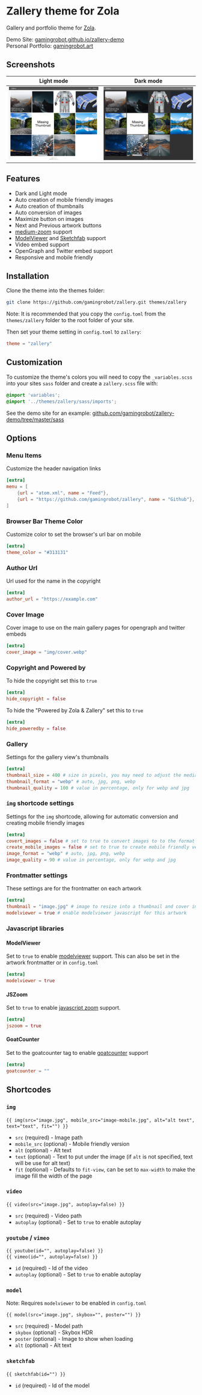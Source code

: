 # Zallery theme for Zola

Gallery and portfolio theme for [Zola](https://getzola.org).

Demo Site: [gamingrobot.github.io/zallery-demo](https://gamingrobot.github.io/zallery-demo/)  
Personal Portfolio: [gamingrobot.art](https://gamingrobot.art/)

## Screenshots

| Light mode | Dark mode |
| :------: | :-----------: |
| ![light mode](screenshot-light.jpg) | ![dark mode](screenshot-dark.jpg) |

## Features

- Dark and Light mode
- Auto creation of mobile friendly images
- Auto creation of thumbnails
- Auto conversion of images
- Maximize button on images
- Next and Previous artwork buttons
- [medium-zoom](https://github.com/francoischalifour/medium-zoom) support
- [ModelViewer](https://modelviewer.dev/) and [Sketchfab](https://sketchfab.com/) support
- Video embed support
- OpenGraph and Twitter embed support
- Responsive and mobile friendly

## Installation

Clone the theme into the themes folder:

```bash
git clone https://github.com/gamingrobot/zallery.git themes/zallery
```

Note: It is recommended that you copy the `config.toml` from the `themes/zallery` folder to the root folder of your site.

Then set your theme setting in `config.toml` to `zallery`:

```toml
theme = "zallery"
```

## Customization

To customize the theme's colors you will need to copy the `_variables.scss` into your sites `sass` folder and create a `zallery.scss` file with:

```scss
@import 'variables';
@import '../themes/zallery/sass/imports';
```

See the demo site for an example: [github.com/gamingrobot/zallery-demo/tree/master/sass](https://github.com/gamingrobot/zallery-demo/tree/master/sass)

## Options

### Menu Items

Customize the header navigation links

```toml
[extra]
menu = [
    {url = "atom.xml", name = "Feed"},
    {url = "https://github.com/gamingrobot/zallery", name = "Github"},
]
```

### Browser Bar Theme Color

Customize color to set the browser's url bar on mobile

```toml
[extra]
theme_color = "#313131"
```

### Author Url

Url used for the name in the copyright

```toml
[extra]
author_url = "https://example.com"
```

### Cover Image

Cover image to use on the main gallery pages for opengraph and twitter embeds

```toml
[extra]
cover_image = "img/cover.webp"
```

### Copyright and Powered by

To hide the copyright set this to `true`

```toml
[extra]
hide_copyright = false
```

To hide the "Powered by Zola & Zallery" set this to `true`

```toml
[extra]
hide_poweredby = false
```

### Gallery

Settings for the gallery view's thumbnails

```toml
[extra]
thumbnail_size = 400 # size in pixels, you may need to adjust the media queries in _gallery.scss
thumbnail_format = "webp" # auto, jpg, png, webp
thumbnail_quality = 100 # value in percentage, only for webp and jpg
```

### `img` shortcode settings

Settings for the `img` shortcode, allowing for automatic conversion and creating mobile friendly images

```toml
[extra]
covert_images = false # set to true to convert images to to the format in the image_format setting
create_mobile_images = false # set to true to create mobile friendly versions of the image
image_format = "webp" # auto, jpg, png, webp
image_quality = 90 # value in percentage, only for webp and jpg
```

### Frontmatter settings

These settings are for the frontmatter on each artwork

```toml
[extra]
thumbnail = "image.jpg" # image to resize into a thumbnail and cover image
modelviewer = true # enable modelviewer javascript for this artwork
```

### Javascript libraries

#### ModelViewer

Set to `true` to enable [modelviewer](https://modelviewer.dev/) support. This can also be set in the artwork frontmatter or in `config.toml`

```toml
[extra]
modelviewer = true
```

#### JSZoom

Set to `true` to enable [javascript zoom](https://github.com/francoischalifour/medium-zoom) support.

```toml
[extra]
jszoom = true
```

#### GoatCounter

Set to the goatcounter tag to enable [goatcounter](https://www.goatcounter.com/) support

```toml
[extra]
goatcounter = ""
```

## Shortcodes

### `img`

```jinja2
{{ img(src="image.jpg", mobile_src="image-mobile.jpg", alt="alt text", text="text", fit="") }}
```

- `src` (required) - Image path
- `mobile_src` (optional) - Mobile friendly version
- `alt` (optional) - Alt text
- `text` (optional) - Text to put under the image (if `alt` is not specified, text will be use for alt text)
- `fit` (optional) - Defaults to `fit-view`, can be set to `max-width` to make the image fill the width of the page

### `video`

```jinja2
{{ video(src="image.jpg", autoplay=false) }}
```

- `src` (required) - Video path
- `autoplay` (optional) - Set to `true` to enable autoplay

### `youtube` / `vimeo`

```jinja2
{{ youtube(id="", autoplay=false) }}
{{ vimeo(id="", autoplay=false) }}
```

- `id` (required) - Id of the video
- `autoplay` (optional) - Set to `true` to enable autoplay

### `model`

Note: Requires `modelviewer` to be enabled in `config.toml`

```jinja2
{{ model(src="image.jpg", skybox="", poster="") }}
```

- `src` (required) - Model path
- `skybox` (optional) -  Skybox HDR
- `poster` (optional) - Image to show when loading
- `alt` (optional) - Alt text

### `sketchfab`

```jinja2
{{ sketchfab(id="") }}
```

- `id` (required) - Id of the model
